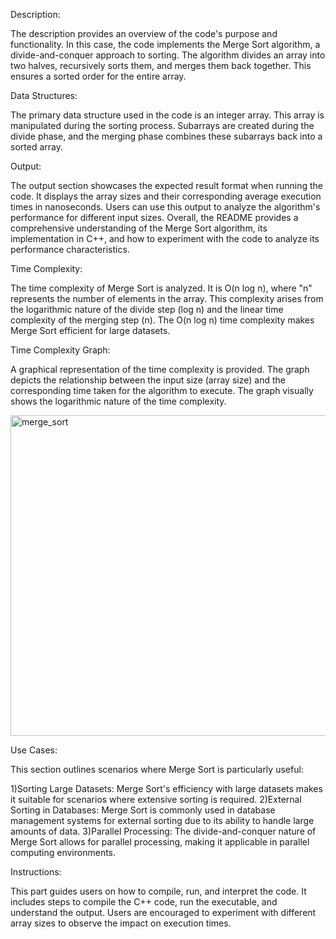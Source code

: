 Description:

The description provides an overview of the code's purpose and functionality. In this case, the code implements the Merge Sort algorithm, a divide-and-conquer approach to sorting. The algorithm divides an array into two halves, recursively sorts them, and merges them back together. This ensures a sorted order for the entire array.

Data Structures:

The primary data structure used in the code is an integer array. This array is manipulated during the sorting process. Subarrays are created during the divide phase, and the merging phase combines these subarrays back into a sorted array.

Output:

The output section showcases the expected result format when running the code. It displays the array sizes and their corresponding average execution times in nanoseconds. Users can use this output to analyze the algorithm's performance for different input sizes.
Overall, the README provides a comprehensive understanding of the Merge Sort algorithm, its implementation in C++, and how to experiment with the code to analyze its performance characteristics.

Time Complexity:

The time complexity of Merge Sort is analyzed. It is O(n log n), where "n" represents the number of elements in the array. This complexity arises from the logarithmic nature of the divide step (log n) and the linear time complexity of the merging step (n). The O(n log n) time complexity makes Merge Sort efficient for large datasets.

Time Complexity Graph:

A graphical representation of the time complexity is provided. The graph depicts the relationship between the input size (array size) and the corresponding time taken for the algorithm to execute. The graph visually shows the logarithmic nature of the time complexity.

<img width="513" alt="merge_sort" src="https://github.com/NAGPALADITI14/Algorithms_and_their_complexities/assets/138228231/793ed1fd-9594-4688-a78b-f2081f554ae7">


Use Cases:

This section outlines scenarios where Merge Sort is particularly useful:

  1)Sorting Large Datasets: Merge Sort's efficiency with large datasets makes it suitable for scenarios where extensive          sorting is required.
  2)External Sorting in Databases: Merge Sort is commonly used in database management systems for external sorting due to        its ability to handle large amounts of data.
  3)Parallel Processing: The divide-and-conquer nature of Merge Sort allows for parallel processing, making it applicable in     parallel computing environments.

Instructions:

This part guides users on how to compile, run, and interpret the code. It includes steps to compile the C++ code, run the executable, and understand the output. Users are encouraged to experiment with different array sizes to observe the impact on execution times.

